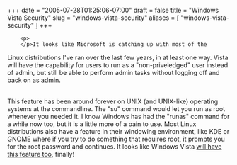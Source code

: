 +++
date = "2005-07-28T01:25:06-07:00"
draft = false
title = "Windows Vista Security"
slug = "windows-vista-security"
aliases = [
	"windows-vista-security"
]
+++

        
		<p>
		</p>It looks like Microsoft is catching up with most of the
Linux distributions I've ran over the last few years, in at least one way. Vista will have
the capability for users to run as a "non-priveledged" user instead of
admin, but still be able to perform admin tasks without logging off and
back on as admin.<br /><br />

This feature has been around forever on UNIX (and UNIX-like)
operating systems at the commandline. The "su" command would let you
run as root whenever you needed it. I know Windows has had the "runas"
command for a while now too, but it is a little more of a pain to use.
Most Linux distributions also have a feature in their windowing
environment, like KDE or GNOME where if you try to do something that
requires root, it prompts you for the root password and continues. It
looks like Windows Vista <a target="_blank" href="http://markpit.com/blog/ct.ashx?id=1156a671-749c-4311-9e27-9372040b69dc&amp;url=http%3a%2f%2fmsdn.microsoft.com%2fwindowsvista%2fsecurity%2f" _base_href="http://markpit.com/blog/">will have this feature too</a>, finally!
      